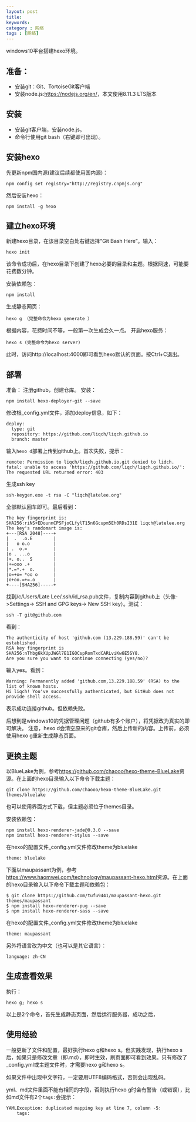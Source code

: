 ```yaml
---
layout: post
title: 
keywords: 
category : 网络
tags : [网络]
---
```


windows10平台搭建hexo环境。

<!-- more -->

## 准备：
* 安装git：Git、TortoiseGit客户端
* 安装node.js:<https://nodejs.org/en/>，本文使用8.11.3 LTS版本

## 安装
* 安装git客户端，安装node.js。
* 命令行使用git bash（右键即可出现）。

## 安装hexo
先更新npm国内源(建议后续都使用国内源)：
```
npm config set registry="http://registry.cnpmjs.org"
```
然后安装hexo：
```
npm install -g hexo
```

## 建立hexo环境
新建hexo目录，在该目录空白处右键选择“Git Bash Here”。输入：
```
hexo init
```
该命令成功后，在hexo目录下创建了hexo必要的目录和主题。根据网速，可能要花费数分钟。

安装依赖包：
```
npm install
```
生成静态网页：
```
hexo g （完整命令为hexo generate ）
```
根据内容，花费时间不等，一般第一次生成会久一点。
开启hexo服务：
```
hexo s (完整命令为hexo server)
```
此时，访问http://localhost:4000即可看到hexo默认的页面。按Ctrl+C退出。

## 部署
准备：
注册github，创建仓库。
安装：
```
npm install hexo-deployer-git --save 
```
修改根_config.yml文件，添加deploy信息，如下：
```
deploy:
  type: git
  repository: https://github.com/liqch/liqch.github.io
  branch: master 
```
输入`hexo d`部署上传到github上。首次失败，提示：
```
remote: Permission to liqch/liqch.github.io.git denied to lidch.
fatal: unable to access 'https://github.com/liqch/liqch.github.io/': The requested URL returned error: 403
```
生成ssh key
```
ssh-keygen.exe -t rsa -C "liqch@latelee.org"
```
全部默认回车即可。最后看到：
```
The key fingerprint is:
SHA256:riNS+EDounnCPSFjoCLfylT15n6Gcupm5Eh0RDsI31E liqch@latelee.org
The key's randomart image is:
+---[RSA 2048]----+
|  .  .o.E        |
|   o o.o         |
| .  o.=          |
|o . ...o         |
|+. o..  S        |
|+=ooo .+         |
|*.=*.+  o.       |
|o=+o= *oo o      |
|o+oo.=+=.o       |
+----[SHA256]-----+
```
找到/c/Users/Late Lee/.ssh/id_rsa.pub文件，复制内容到github上（头像->Settings-> SSH and GPG keys-> New SSH key）。测试：
```
ssh -T git@github.com
```
看到：
```
The authenticity of host 'github.com (13.229.188.59)' can't be established.
RSA key fingerprint is SHA256:nThbg6kXUpJWGl7E1IGOCspRomTxdCARLviKw6E5SY8.
Are you sure you want to continue connecting (yes/no)? 
```
输入yes。看到：
```
Warning: Permanently added 'github.com,13.229.188.59' (RSA) to the list of known hosts.
Hi liqch! You've successfully authenticated, but GitHub does not provide shell access.
```
表示成功连接github。但依赖失败。

后想到是windows10的凭据管理问题（github有多个账户），将凭据改为真实的即可解决。
注意，hexo d会清空原来的git仓库，然后上传新的内容。上传前，必须使用hexo g重新生成静态页面。

## 更换主题
以BlueLake为例，参考<https://github.com/chaooo/hexo-theme-BlueLake>资源。在上面的hexo目录输入以下命令下载主题：
```
git clone https://github.com/chaooo/hexo-theme-BlueLake.git themes/bluelake
```
也可以使用界面方式下载，但主题必须位于themes目录。

安装依赖包：
```
npm install hexo-renderer-jade@0.3.0 --save
npm install hexo-renderer-stylus --save
```
在hexo的配置文件_config.yml文件修改theme为bluelake
```
theme: bluelake
```

下面以maupassant为例，参考<https://www.haomwei.com/technology/maupassant-hexo.html>资源。在上面的hexo目录输入以下命令下载主题和依赖包：
```
$ git clone https://github.com/tufu9441/maupassant-hexo.git themes/maupassant
$ npm install hexo-renderer-pug --save
$ npm install hexo-renderer-sass --save
```

在hexo的配置文件_config.yml文件修改theme为bluelake
```
theme: maupassant
```
另外将语言改为中文（也可以是其它语言）：
```
language: zh-CN
```

## 生成查看效果
执行：
```
hexo g; hexo s
```
以上是2个命令，首先生成静态页面，然后运行服务器，成功之后，


## 使用经验
一般更新了文件和配置，最好执行hexo g和hexo s。但实践发现，执行hexo s后，如果只是修改文章（即.md），即时生效，刷页面即可看到效果。只有修改了_config.yml或主题文件时，才需要hexo g和hexo s。  
    
如果文件中出现中文字符，一定要用UTF8编码格式，否则会出现乱码。

yml、md文件里面不能有相同的字段，否则执行hexo g时会有警告（或错误），比如md文件有2个`tags:`会提示：  
```
YAMLException: duplicated mapping key at line 7, column -5:
    tags:
```